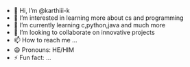 - 👋 Hi, I’m @karthiii-k
- 👀 I’m interested in learning more about cs and programming
- 🌱 I’m currently learning c,python,java and much more
- 💞️ I’m looking to collaborate on innovative projects
- 📫 How to reach me ...
- 😄 Pronouns: HE/HIM
- ⚡ Fun fact: ...

<!---
karthiii-k/karthiii-k is a ✨ special ✨ repository because its `README.md` (this file) appears on your GitHub profile.
You can click the Preview link to take a look at your changes.
--->
